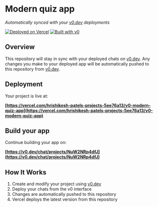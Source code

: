 # Modern quiz app

*Automatically synced with your [v0.dev](https://v0.dev) deployments*

[![Deployed on Vercel](https://img.shields.io/badge/Deployed%20on-Vercel-black?style=for-the-badge&logo=vercel)](https://vercel.com/hrishikesh-patels-projects-5ee76a13/v0-modern-quiz-app)
[![Built with v0](https://img.shields.io/badge/Built%20with-v0.dev-black?style=for-the-badge)](https://v0.dev/chat/projects/NuW2NRp4dfJ)

## Overview

This repository will stay in sync with your deployed chats on [v0.dev](https://v0.dev).
Any changes you make to your deployed app will be automatically pushed to this repository from [v0.dev](https://v0.dev).

## Deployment

Your project is live at:

**[https://vercel.com/hrishikesh-patels-projects-5ee76a13/v0-modern-quiz-app](https://vercel.com/hrishikesh-patels-projects-5ee76a13/v0-modern-quiz-app)**

## Build your app

Continue building your app on:

**[https://v0.dev/chat/projects/NuW2NRp4dfJ](https://v0.dev/chat/projects/NuW2NRp4dfJ)**

## How It Works

1. Create and modify your project using [v0.dev](https://v0.dev)
2. Deploy your chats from the v0 interface
3. Changes are automatically pushed to this repository
4. Vercel deploys the latest version from this repository